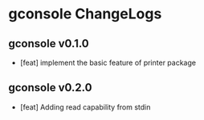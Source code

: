 # gconsole ChangeLogs

## gconsole v0.1.0
* [feat] implement the basic feature of printer package
  
## gconsole v0.2.0
* [feat] Adding read capability from stdin